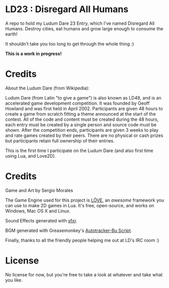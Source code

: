 LD23 : Disregard All Humans
====

A repo to hold my Ludum Dare 23 Entry, which I've named Disregard All Humans. 
Destroy cities, eat humans and grow large enough to consume the earth! 

It shouldn't take you too long to get through the whole thing :)

**This is a work in progress!**

Credits
====

About the Ludum Dare (from Wikipedia):

Ludum Dare (from Latin "to give a game") is also known as LD48, and is an accelerated game development competition. It was founded by Geoff Howland and was first held in April 2002. Participants are given 48 hours to create a game from scratch fitting a theme announced at the start of the contest. All of the code and content must be created during the 48 hours, each entry must be created by a single person and source code must be shown. After the competition ends, participants are given 3 weeks to play and rate games created by their peers. There are no physical or cash prizes but participants retain full ownership of their entries.

This is the first time I participate on the Ludum Dare (and also first time using Lua, and Love2D).

Credits
====

Game and Art by Sergio Morales

The Game Engine used for this project is [LÖVE](https://www.love2d.org), an *awesome* framework you can use to make 2D games in Lua. It's free, open-source, and works on Windows, Mac OS X and Linux.

Sound Effects generated with [sfxr](http://www.drpetter.se/project_sfxr.html).

BGM generated with Greasemonkey's [Autotracker-Bu Script](http://www.ludumdare.com/compo/2011/12/13/if-you-find-it-hard-to-make-music-read-this/).

Finally, thanks to all the friendly people helping me out at LD's IRC room :)

License
====

No license for now, but you're free to take a look at whatever and take what you like.
